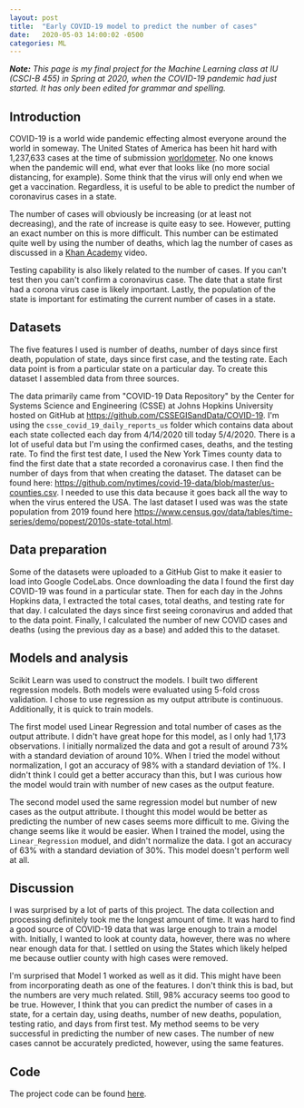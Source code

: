 ```yaml
---
layout: post
title:  "Early COVID-19 model to predict the number of cases"
date:   2020-05-03 14:00:02 -0500
categories: ML
---
```


***Note:*** *This page is my final project for the Machine Learning class at IU (CSCI-B 455) in Spring at 2020, when the COVID-19 pandemic had just started. It has only been edited for grammar and spelling.*

## Introduction

COVID-19 is a world wide pandemic effecting almost everyone around the world in someway.  The United States of America has been hit hard with 1,237,633 cases at the time of submission [worldometer](https://www.worldometers.info/coronavirus/country/us/).  No one knows when the pandemic will end, what ever that looks like (no more social distancing, for example).  Some think that the virus will only end when we get a vaccination.  Regardless, it is useful to be able to predict the number of coronavirus cases in a state.

The number of cases will obviously be increasing (or at least not decreasing), and the rate of increase is quite easy to see.  However, putting an exact number on this is more difficult.  This number can be estimated quite well by using the number of deaths, which lag the number of cases as discussed in a [Khan Academy](https://www.youtube.com/watch?v=mCa0JXEwDEk) video.

Testing capability is also likely related to the number of cases.  If you can't test then you can't confirm a coronavirus case.  The date that a state first had a corona virus case is likely important.  Lastly, the population of the state is important for estimating the current number of cases in a state.

## Datasets

The five features I used is number of deaths, number of days since first death, population of state, days since first case, and the testing rate.  Each data point is from a particular state on a particular day.  To create this dataset I assembled data from three sources.

The data primarily came from "COVID-19 Data Repository" by the Center for Systems Science and Engineering (CSSE) at Johns Hopkins University hosted on GitHub at <https://github.com/CSSEGISandData/COVID-19>.  I'm using the `csse_covid_19_daily_reports_us` folder which contains data about each state collected each day from 4/14/2020 till today 5/4/2020.  There is a lot of useful data but I'm using the confirmed cases, deaths, and the testing rate.  To find the first test date, I used the New York Times county data to find the first date that a state recorded a coronavirus case.  I then find the number of days from that when creating the dataset.  The dataset can be found here: <https://github.com/nytimes/covid-19-data/blob/master/us-counties.csv>.  I needed to use this data because it goes back all the way to when the virus entered the USA.  The last dataset I used was was the state population from 2019 found here <https://www.census.gov/data/tables/time-series/demo/popest/2010s-state-total.html>.


## Data preparation

Some of the datasets were uploaded to a GitHub Gist to make it easier to load into Google CodeLabs.  Once downloading the data I found the first day COVID-19 was found in a particular state.  Then for each day in the Johns Hopkins data, I extracted the total cases, total deaths, and testing rate for that day.  I calculated the days since first seeing coronavirus and added that to the data point.  Finally, I calculated the number of new COVID cases and deaths (using the previous day as a base) and added this to the dataset.
  
## Models and analysis

Scikit Learn was used to construct the models.  I built two different regression models.  Both models were evaluated using 5-fold cross validation.  I chose to use regression as my output attribute is continuous.  Additionally, it is quick to train models.

The first model used Linear Regression and total number of cases as the output attribute.  I didn't have great hope for this model, as I only had 1,173 observations.  I initially normalized the data and got a result of around 73% with a standard deviation of around 10%.  When I tried the model without normalization, I got an accuracy of 98% with a standard deviation of 1%.  I didn't think I could get a better accuracy than this, but I was curious how the model would train with number of new cases as the output feature.

The second model used the same regression model but number of new cases as the output attribute.  I thought this model would be better as predicting the number of new cases seems more difficult to me.  Giving the change seems like it would be easier.  When I trained the model, using the `Linear_Regression` moduel, and didn't normalize the data.  I got an accuracy of 63% with a standard deviation of 30%.  This model doesn't perform well at all.  

## Discussion

I was surprised by a lot of parts of this project.  The data collection and processing definitely took me the longest amount of time.  It was hard to find a good source of COVID-19 data that was large enough to train a model with.  Initially, I wanted to look at county data, however, there was no where near enough data for that.  I settled on using the States which likely helped me because outlier county with high cases were removed.

I'm surprised that Model 1 worked as well as it did.  This might have been from incorporating death as one of the features.  I don't think this is bad, but the numbers are very much related.  Still, 98% accuracy seems too good to be true.  However, I think that you can predict the number of cases in a state, for a certain day, using deaths, number of new deaths, population, testing ratio, and days from first test.  My method seems to be very successful in predicting the number of new cases.  The number of new cases cannot be accurately predicted, however, using the same features.

## Code

The project code can be found [here](https://github.com/BenSDuggan/weekend-projects/blob/master/covid_models/B455_final_project.ipynb).
